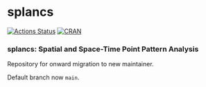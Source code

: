 # splancs

[![Actions Status](https://github.com/rsbivand/splancs/workflows/R-CMD-check/badge.svg)](https://github.com/rsbivand/splancs/actions)
[![CRAN](http://www.r-pkg.org/badges/version/splancs)](https://cran.r-project.org/package=splancs)

### splancs: Spatial and Space-Time Point Pattern Analysis

Repository for onward migration to new maintainer.

Default branch now `main`.
